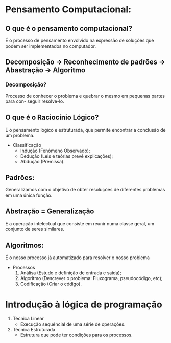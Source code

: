 # Pensamento Computacional:

## O que é o pensamento computacional?
É o processo de pensamento envolvido na expressão de soluções que podem ser
implementados no computador.

## Decomposição -> Reconhecimento de padrões -> Abastração -> Algoritmo

### Decomposição?
Processo de conhecer o problema e quebrar o mesmo em pequenas partes para con-
seguir resolve-lo.

## O que é o Raciocínio Lógico?
É o pensamento lógico e estruturada, que permite encontrar a conclusão de um 
problema.

- Classificação
    - Indução (Fenômeno Observado);
    - Dedução (Leis e teórias prevê explicações);
    - Abdução (Premissa).

## Padrões:
Generalizamos com o objetivo de obter resoluções de diferentes problemas em
uma única função.

## Abstração = Generalização
É a operação intelectual que consiste em reunir numa classe geral, um conjunto
de seres similares.

## Algoritmos:
É o nosso processo já automatizado para resolver o nosso problema

- Processos
    1. Análisa (Estudo e definição de entrada e saída);
    2. Algoritmo (Descrever o problema: Fluxograma, pseudocódigo, etc);
    3. Codificação (Criar o código).


# Introdução à lógica de programação

1. Técnica Linear
    - Execução sequêncial de uma série de operações.
2. Técnica Estruturada
    - Estrutura que pode ter condições para os processos.



